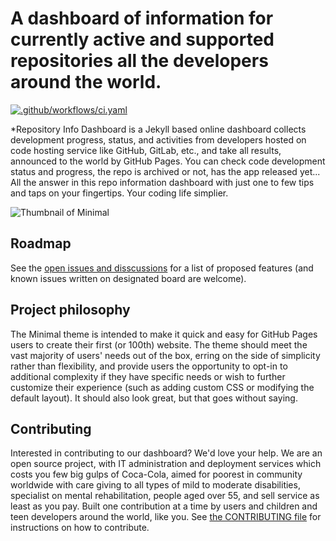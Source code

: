 # A dashboard of information for currently active and supported repositories all the developers around the world.

[![.github/workflows/ci.yaml](https://github.com/pages-themes/minimal/actions/workflows/ci.yaml/badge.svg)](https://github.com/pages-themes/minimal/actions/workflows/ci.yaml)

*Repository Info Dashboard is a Jekyll based online dashboard collects development progress, status, and activities from developers hosted on code hosting service like GitHub, GitLab, etc., and take all results, announced to the world by GitHub Pages. You can check code development status and progress, the repo is archived or not, has the app released yet... All the answer in this repo information dashboard with just one to few tips and taps on your fingertips. Your coding life simplier.

![Thumbnail of Minimal](thumbnail.png)

## Roadmap

See the [open issues and disscussions](https://github.com/mrpoons-studio/cloud-infrastructure.on.android.using-termux.discuss-board/discuss) for a list of proposed features (and known issues written on designated board are welcome).

## Project philosophy

The Minimal theme is intended to make it quick and easy for GitHub Pages users to create their first (or 100th) website. The theme should meet the vast majority of users' needs out of the box, erring on the side of simplicity rather than flexibility, and provide users the opportunity to opt-in to additional complexity if they have specific needs or wish to further customize their experience (such as adding custom CSS or modifying the default layout). It should also look great, but that goes without saying.
## Contributing

Interested in contributing to our dashboard? We'd love your help. We are an open source project, with IT administration and deployment services which costs you few big gulps of Coca-Cola, aimed for poorest in community worldwide with care giving to all types of mild to moderate disabilities, specialist on mental rehabilitation, people aged over 55, and sell service as least as you pay. Built one contribution at a time by users and children and teen developers around the world, like you. See [the CONTRIBUTING file](docs/CONTRIBUTING.md) for instructions on how to contribute.
